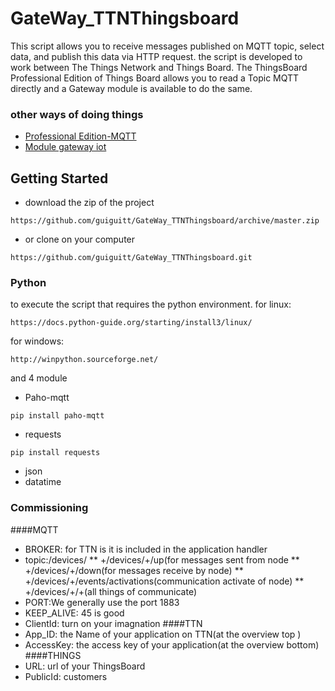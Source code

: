 # GateWay_TTNThingsboard
This script allows you to receive messages published on MQTT topic, 
select data, and publish this data via HTTP request.
the script is developed to work between The Things Network and Things Board. 
The ThingsBoard Professional Edition  of Things Board allows you to read a Topic MQTT directly and a Gateway module 
is available to do the same.
### other ways of doing things 
* [Professional Edition-MQTT](https://thingsboard.io/docs/user-guide/integrations/mqtt/) 
* [Module gateway iot](https://thingsboard.io/docs/iot-gateway/)
## Getting Started
* download the zip of the project
```
https://github.com/guiguitt/GateWay_TTNThingsboard/archive/master.zip
```
* or clone on your computer 
```
https://github.com/guiguitt/GateWay_TTNThingsboard.git
```
### Python
to execute the script that requires the python environment.
for linux:
```
https://docs.python-guide.org/starting/install3/linux/
```
for windows: 
```
http://winpython.sourceforge.net/
```
and 4 module
* Paho-mqtt
```
pip install paho-mqtt
```
* requests
```
pip install requests
````
* json
* datatime
### Commissioning
####MQTT
* BROKER:
for TTN is it is included in the application handler 
* topic:<AppID>/devices/<DevID>
** +/devices/+/up(for messages sent from node 
** +/devices/+/down(for messages receive by node)
** +/devices/+/events/activations(communication activate of node)
** +/devices/+/+(all things of communicate)
* PORT:We generally use the port 1883
* KEEP_ALIVE: 45 is good
* ClientId: turn on your imagnation 
####TTN
* App_ID: the Name of your application on TTN(at the overview top  )
* AccessKey: the access key of your application(at the overview bottom)
####THINGS
* URL: url of your ThingsBoard
* PublicId: customers

  

